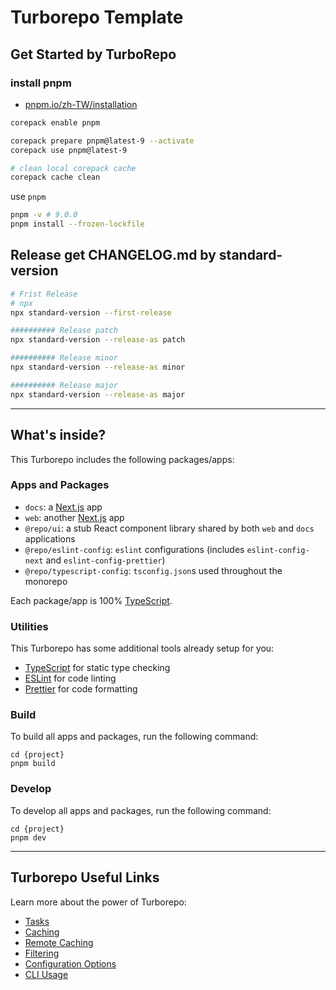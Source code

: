 # Turborepo Template

## Get Started by TurboRepo

### install pnpm

- [pnpm.io/zh-TW/installation](https://pnpm.io/zh-TW/installation)

``` sh
corepack enable pnpm

corepack prepare pnpm@latest-9 --activate
corepack use pnpm@latest-9

# clean local corepack cache
corepack cache clean
```

use `pnpm`
```sh
pnpm -v # 9.0.0
pnpm install --frozen-lockfile
```

## Release get CHANGELOG\.md by standard-version

```sh
# Frist Release
# npx
npx standard-version --first-release

########## Release patch
npx standard-version --release-as patch

########## Release minor
npx standard-version --release-as minor

########## Release major
npx standard-version --release-as major
```

---

## What's inside?

This Turborepo includes the following packages/apps:

### Apps and Packages

- `docs`: a [Next.js](https://nextjs.org/) app
- `web`: another [Next.js](https://nextjs.org/) app
- `@repo/ui`: a stub React component library shared by both `web` and `docs` applications
- `@repo/eslint-config`: `eslint` configurations (includes `eslint-config-next` and `eslint-config-prettier`)
- `@repo/typescript-config`: `tsconfig.json`s used throughout the monorepo

Each package/app is 100% [TypeScript](https://www.typescriptlang.org/).

### Utilities

This Turborepo has some additional tools already setup for you:

- [TypeScript](https://www.typescriptlang.org/) for static type checking
- [ESLint](https://eslint.org/) for code linting
- [Prettier](https://prettier.io) for code formatting

### Build

To build all apps and packages, run the following command:

```
cd {project}
pnpm build
```

### Develop

To develop all apps and packages, run the following command:

```
cd {project}
pnpm dev
```

---

## Turborepo Useful Links

Learn more about the power of Turborepo:

- [Tasks](https://turbo.build/repo/docs/core-concepts/monorepos/running-tasks)
- [Caching](https://turbo.build/repo/docs/core-concepts/caching)
- [Remote Caching](https://turbo.build/repo/docs/core-concepts/remote-caching)
- [Filtering](https://turbo.build/repo/docs/core-concepts/monorepos/filtering)
- [Configuration Options](https://turbo.build/repo/docs/reference/configuration)
- [CLI Usage](https://turbo.build/repo/docs/reference/command-line-reference)
